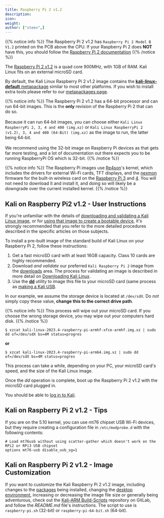 ```yaml
---
title: Raspberry Pi 2 v1.2
description:
icon:
weight:
author: ["steev",]
---
```


{{% notice info %}}
The Raspberry Pi 2 v1.2 has `Raspberry Pi 2 Model B V1.2` printed on the PCB above the CPU. If your Raspberry Pi 2 does **NOT** have this, you should follow the [Raspberry Pi 2 documentation](/docs/arm/raspberry-pi-2/)
{{% /notice %}}

The [Raspberry Pi 2 v1.2](https://www.raspberrypi.org/products/raspberry-pi-2-model-b/) is a quad core 900MHz, with 1GB of RAM. Kali Linux fits on an external microSD card.

By default, the Kali Linux Raspberry Pi 2 v1.2 image contains the [**kali-linux-default** metapackage](/docs/general-use/metapackages/) similar to most other platforms. If you wish to install extra tools please refer to our [metapackages page](/docs/general-use/metapackages/).

{{% notice info %}}
The Raspberry Pi 2 v1.2 has a 64-bit processor and can run 64-bit images. This is the **only** revision of the Raspberry Pi 2 that can do so.<br />
<br />
Because it can run 64-bit images, you can choose either `Kali Linux RaspberryPi 2, 3, 4 and 400 (img.xz)` or `Kali Linux RaspberryPi 2 (v1.2), 3, 4 and 400 (64-Bit) (img.xz)` as the image to run, the latter being 64-bit.<br />
<br />
We recommend using the 32-bit image on Raspberry Pi devices as that gets far more testing, and a lot of documentation out there expects you to be running RaspberryPi OS which is 32-bit.
{{% /notice %}}

{{% notice info %}}
The Raspberry Pi images use [Re4son](https://twitter.com/re4sonkernel)'s kernel, which includes the drivers for external Wi-Fi cards, TFT displays, and the [nexmon](https://github.com/seemoo-lab/nexmon) firmware for the built-in wireless card on the [Raspberry Pi 3](/docs/arm/raspberry-pi-3/) and [4](/docs/arm/raspberry-pi-4/). You will not need to download it and install it, and doing so will likely be a downgrade over the current installed kernel.
{{% /notice %}}

## Kali on Raspberry Pi2 v1.2 - User Instructions

If you're unfamiliar with the details of [downloading and validating a Kali Linux image](/docs/introduction/download-official-kali-linux-images/), or for [using that image to create a bootable device](/docs/usb/live-usb-install-with-windows/), it's strongly recommended that you refer to the more detailed procedures described in the specific articles on those subjects.

To install a pre-built image of the standard build of Kali Linux on your Raspberry Pi 2, follow these instructions:

1. Get a fast microSD card with at least 16GB capacity. Class 10 cards are highly recommended.
2. Download _and validate_ our preferred `Kali Raspberry Pi 2` image from the [downloads](/get-kali/) area. The process for validating an image is described in more detail on [Downloading Kali Linux](/docs/introduction/download-official-kali-linux-images/).
3. Use the **[dd](https://manpages.debian.org/testing/coreutils/dd.1.en.html)** utility to image this file to your microSD card (same process as [making a Kali USB](/docs/usb/live-usb-install-with-windows/).

In our example, we assume the storage device is located at `/dev/sdX`. Do _not_ simply copy these value, **change this to the correct drive path**.

{{% notice info %}}
This process will wipe out your microSD card. If you choose the wrong storage device, you may wipe out your computers hard disk.
{{% /notice %}}

```console
$ xzcat kali-linux-2023.4-raspberry-pi-armhf-xfce-armhf.img.xz | sudo dd of=/dev/sdX bs=4M status=progres
```

**or**

```console
$ xzcat kali-linux-2023.4-raspberry-pi-arm64.img.xz | sudo dd of=/dev/sdX bs=4M status=progres
```

This process can take a while, depending on your PC, your microSD card's speed, and the size of the Kali Linux image.

Once the _dd_ operation is complete, boot up the Raspberry Pi 2 v1.2 with the microSD card plugged in.

You should be able to [log in to Kali](/docs/introduction/default-credentials/).

## Kali on Raspberry Pi 2 v1.2 - Tips

If you are on the 5.10 kernel, you can use mt76 chipset USB Wi-Fi devices, but they require creating a configuration file in `/etc/modprobe.d` with the following contents:

```plaintext
# Load mt76usb without using scatter-gather which doesn't work on the RPi2 or RPi3 USB chipset
options mt76-usb disable_usb_sg=1
```

## Kali on Raspberry Pi 2 v1.2 - Image Customization

If you want to customize the Kali Raspberry Pi 2 v1.2 image, including changes to the [packages](/docs/general-use/metapackages/) being installed, changing the [desktop environment](/docs/general-use/switching-desktop-environments/), increasing or decreasing the image file size or generally being adventurous, check out the [Kali-ARM Build-Scripts](https://gitlab.com/kalilinux/build-scripts/kali-arm) repository on GitLab, and follow the _README.md_ file's instructions. The script to use is `raspberry-pi.sh` (32-bit) or `raspberry-pi-64-bit.sh` (64-bit).
